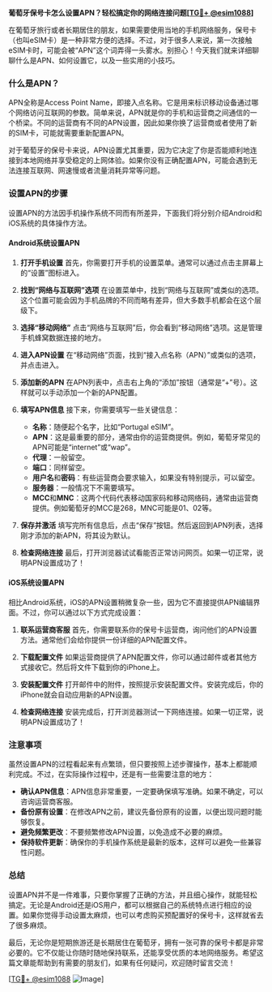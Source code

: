 **葡萄牙保号卡怎么设置APN？轻松搞定你的网络连接问题[[TG💪+ @esim1088](https://t.me/s/esim1088)]**

在葡萄牙旅行或者长期居住的朋友，如果需要使用当地的手机网络服务，保号卡（也叫eSIM卡）是一种非常方便的选择。不过，对于很多人来说，第一次接触eSIM卡时，可能会被“APN”这个词弄得一头雾水。别担心！今天我们就来详细聊聊什么是APN、如何设置它，以及一些实用的小技巧。

### 什么是APN？

APN全称是Access Point Name，即接入点名称。它是用来标识移动设备通过哪个网络访问互联网的参数。简单来说，APN就是你的手机和运营商之间通信的一个桥梁。不同的运营商有不同的APN设置，因此如果你换了运营商或者使用了新的SIM卡，可能就需要重新配置APN。

对于葡萄牙的保号卡来说，APN设置尤其重要，因为它决定了你是否能顺利地连接到本地网络并享受稳定的上网体验。如果你没有正确配置APN，可能会遇到无法连接互联网、网速慢或者流量消耗异常等问题。

### 设置APN的步骤

设置APN的方法因手机操作系统不同而有所差异，下面我们将分别介绍Android和iOS系统的具体操作方法。

#### Android系统设置APN

1. **打开手机设置**
   首先，你需要打开手机的设置菜单。通常可以通过点击主屏幕上的“设置”图标进入。

2. **找到“网络与互联网”选项**
   在设置菜单中，找到“网络与互联网”或类似的选项。这个位置可能会因为手机品牌的不同而略有差异，但大多数手机都会在这个层级下。

3. **选择“移动网络”**
   点击“网络与互联网”后，你会看到“移动网络”选项。这是管理手机蜂窝数据连接的地方。

4. **进入APN设置**
   在“移动网络”页面，找到“接入点名称（APN）”或类似的选项，并点击进入。

5. **添加新的APN**
   在APN列表中，点击右上角的“添加”按钮（通常是“+”号）。这样就可以手动添加一个新的APN配置。

6. **填写APN信息**
   接下来，你需要填写一些关键信息：
   - **名称**：随便起个名字，比如“Portugal eSIM”。
   - **APN**：这是最重要的部分，通常由你的运营商提供。例如，葡萄牙常见的APN可能是“internet”或“wap”。
   - **代理**：一般留空。
   - **端口**：同样留空。
   - **用户名**和**密码**：有些运营商会要求输入，如果没有特别提示，可以留空。
   - **服务器**：一般情况下不需要填写。
   - **MCC**和**MNC**：这两个代码代表移动国家码和移动网络码，通常由运营商提供。例如葡萄牙的MCC是268，MNC可能是01、02等。

7. **保存并激活**
   填写完所有信息后，点击“保存”按钮。然后返回到APN列表，选择刚才添加的新APN，将其设为默认。

8. **检查网络连接**
   最后，打开浏览器试试看能否正常访问网页。如果一切正常，说明APN设置成功了！

#### iOS系统设置APN

相比Android系统，iOS的APN设置稍微复杂一些，因为它不直接提供APN编辑界面。不过，你可以通过以下方式完成设置：

1. **联系运营商客服**
   首先，你需要联系你的保号卡运营商，询问他们的APN设置方法。通常他们会给你提供一份详细的APN配置文件。

2. **下载配置文件**
   如果运营商提供了APN配置文件，你可以通过邮件或者其他方式接收它。然后将文件下载到你的iPhone上。

3. **安装配置文件**
   打开邮件中的附件，按照提示安装配置文件。安装完成后，你的iPhone就会自动应用新的APN设置。

4. **检查网络连接**
   安装完成后，打开浏览器测试一下网络连接。如果一切正常，说明APN设置成功了！

### 注意事项

虽然设置APN的过程看起来有点繁琐，但只要按照上述步骤操作，基本上都能顺利完成。不过，在实际操作过程中，还是有一些需要注意的地方：

- **确认APN信息**：APN信息非常重要，一定要确保填写准确。如果不确定，可以咨询运营商客服。
- **备份原有设置**：在修改APN之前，建议先备份原有的设置，以便出现问题时能够恢复。
- **避免频繁更改**：不要频繁修改APN设置，以免造成不必要的麻烦。
- **保持软件更新**：确保你的手机操作系统是最新的版本，这样可以避免一些兼容性问题。

### 总结

设置APN并不是一件难事，只要你掌握了正确的方法，并且细心操作，就能轻松搞定。无论是Android还是iOS用户，都可以根据自己的系统特点进行相应的设置。如果你觉得手动设置太麻烦，也可以考虑购买预配置好的保号卡，这样就省去了很多麻烦。

最后，无论你是短期旅游还是长期居住在葡萄牙，拥有一张可靠的保号卡都是非常必要的。它不仅能让你随时随地保持联系，还能享受优质的本地网络服务。希望这篇文章能帮助到有需要的朋友们，如果有任何疑问，欢迎随时留言交流！

[[TG💪+ @esim1088](https://t.me/s/esim1088) ![Image](https://i.postimg.cc/4NQfJmqS/Snipaste-2025-05-13-00-14-12.png)]